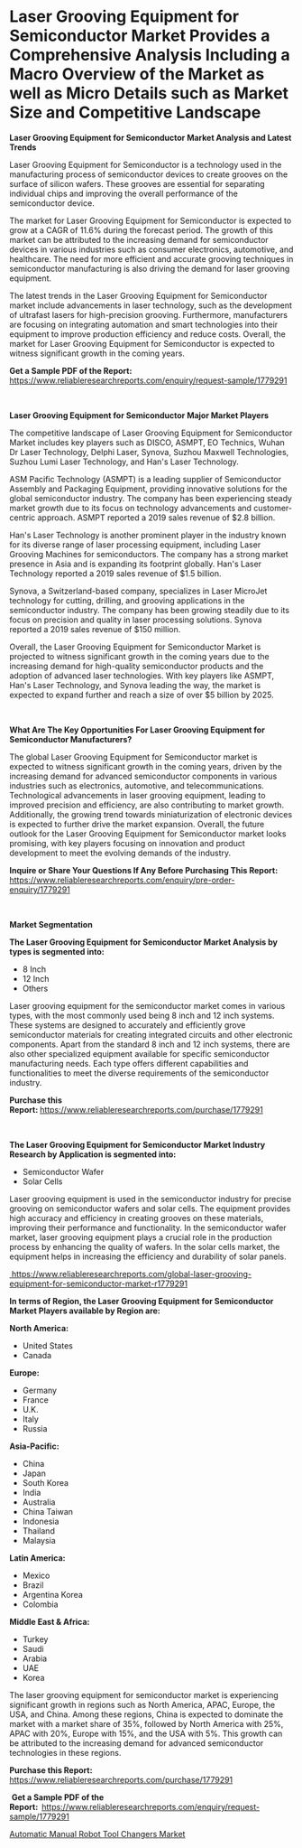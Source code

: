 <p><h1>Laser Grooving Equipment for Semiconductor Market Provides a Comprehensive Analysis Including a Macro Overview of the Market as well as Micro Details such as Market Size and Competitive Landscape</h1></p><p><strong>Laser Grooving Equipment for Semiconductor Market Analysis and Latest Trends</strong></p>
<p><p>Laser Grooving Equipment for Semiconductor is a technology used in the manufacturing process of semiconductor devices to create grooves on the surface of silicon wafers. These grooves are essential for separating individual chips and improving the overall performance of the semiconductor device.</p><p>The market for Laser Grooving Equipment for Semiconductor is expected to grow at a CAGR of 11.6% during the forecast period. The growth of this market can be attributed to the increasing demand for semiconductor devices in various industries such as consumer electronics, automotive, and healthcare. The need for more efficient and accurate grooving techniques in semiconductor manufacturing is also driving the demand for laser grooving equipment.</p><p>The latest trends in the Laser Grooving Equipment for Semiconductor market include advancements in laser technology, such as the development of ultrafast lasers for high-precision grooving. Furthermore, manufacturers are focusing on integrating automation and smart technologies into their equipment to improve production efficiency and reduce costs. Overall, the market for Laser Grooving Equipment for Semiconductor is expected to witness significant growth in the coming years.</p></p>
<p><strong>Get a Sample PDF of the Report:&nbsp;</strong> <a href="https://www.reliableresearchreports.com/enquiry/request-sample/1779291">https://www.reliableresearchreports.com/enquiry/request-sample/1779291</a></p>
<p>&nbsp;</p>
<p><strong>Laser Grooving Equipment for Semiconductor Major Market Players</strong></p>
<p><p>The competitive landscape of Laser Grooving Equipment for Semiconductor Market includes key players such as DISCO, ASMPT, EO Technics, Wuhan Dr Laser Technology, Delphi Laser, Synova, Suzhou Maxwell Technologies, Suzhou Lumi Laser Technology, and Han's Laser Technology.</p><p>ASM Pacific Technology (ASMPT) is a leading supplier of Semiconductor Assembly and Packaging Equipment, providing innovative solutions for the global semiconductor industry. The company has been experiencing steady market growth due to its focus on technology advancements and customer-centric approach. ASMPT reported a 2019 sales revenue of $2.8 billion.</p><p>Han's Laser Technology is another prominent player in the industry known for its diverse range of laser processing equipment, including Laser Grooving Machines for semiconductors. The company has a strong market presence in Asia and is expanding its footprint globally. Han's Laser Technology reported a 2019 sales revenue of $1.5 billion.</p><p>Synova, a Switzerland-based company, specializes in Laser MicroJet technology for cutting, drilling, and grooving applications in the semiconductor industry. The company has been growing steadily due to its focus on precision and quality in laser processing solutions. Synova reported a 2019 sales revenue of $150 million.</p><p>Overall, the Laser Grooving Equipment for Semiconductor Market is projected to witness significant growth in the coming years due to the increasing demand for high-quality semiconductor products and the adoption of advanced laser technologies. With key players like ASMPT, Han's Laser Technology, and Synova leading the way, the market is expected to expand further and reach a size of over $5 billion by 2025.</p></p>
<p>&nbsp;</p>
<p><strong>What Are The Key Opportunities For Laser Grooving Equipment for Semiconductor Manufacturers?</strong></p>
<p><p>The global Laser Grooving Equipment for Semiconductor market is expected to witness significant growth in the coming years, driven by the increasing demand for advanced semiconductor components in various industries such as electronics, automotive, and telecommunications. Technological advancements in laser grooving equipment, leading to improved precision and efficiency, are also contributing to market growth. Additionally, the growing trend towards miniaturization of electronic devices is expected to further drive the market expansion. Overall, the future outlook for the Laser Grooving Equipment for Semiconductor market looks promising, with key players focusing on innovation and product development to meet the evolving demands of the industry.</p></p>
<p><strong>Inquire or Share Your Questions If Any Before Purchasing This Report:</strong> <a href="https://www.reliableresearchreports.com/enquiry/pre-order-enquiry/1779291">https://www.reliableresearchreports.com/enquiry/pre-order-enquiry/1779291</a></p>
<p>&nbsp;</p>
<p><strong>Market Segmentation</strong></p>
<p><strong>The Laser Grooving Equipment for Semiconductor Market Analysis by types is segmented into:</strong></p>
<p><ul><li>8 Inch</li><li>12 Inch</li><li>Others</li></ul></p>
<p><p>Laser grooving equipment for the semiconductor market comes in various types, with the most commonly used being 8 inch and 12 inch systems. These systems are designed to accurately and efficiently grove semiconductor materials for creating integrated circuits and other electronic components. Apart from the standard 8 inch and 12 inch systems, there are also other specialized equipment available for specific semiconductor manufacturing needs. Each type offers different capabilities and functionalities to meet the diverse requirements of the semiconductor industry.</p></p>
<p><strong>Purchase this Report:&nbsp;</strong><a href="https://www.reliableresearchreports.com/purchase/1779291">https://www.reliableresearchreports.com/purchase/1779291</a></p>
<p>&nbsp;</p>
<p><strong>The Laser Grooving Equipment for Semiconductor Market Industry Research by Application is segmented into:</strong></p>
<p><ul><li>Semiconductor Wafer</li><li>Solar Cells</li></ul></p>
<p><p>Laser grooving equipment is used in the semiconductor industry for precise grooving on semiconductor wafers and solar cells. The equipment provides high accuracy and efficiency in creating grooves on these materials, improving their performance and functionality. In the semiconductor wafer market, laser grooving equipment plays a crucial role in the production process by enhancing the quality of wafers. In the solar cells market, the equipment helps in increasing the efficiency and durability of solar panels.</p></p>
<p><a href="https://www.reliableresearchreports.com/global-laser-grooving-equipment-for-semiconductor-market-r1779291">&nbsp;https://www.reliableresearchreports.com/global-laser-grooving-equipment-for-semiconductor-market-r1779291</a></p>
<p><strong>In terms of Region, the Laser Grooving Equipment for Semiconductor Market Players available by Region are:</strong></p>
<p>
    <p> <strong> North America: </strong>
        <ul>
            <li>United States</li>
            <li>Canada</li>
        </ul>
        </p> 
    <p> <strong> Europe: </strong>
        <ul>
            <li>Germany</li>
            <li>France</li>
            <li>U.K.</li>
            <li>Italy</li>
            <li>Russia</li>
        </ul>
        </p> 
    <p> <strong> Asia-Pacific: </strong>
        <ul>
            <li>China</li>
            <li>Japan</li>
            <li>South Korea</li>
            <li>India</li>
            <li>Australia</li>
            <li>China Taiwan</li>
            <li>Indonesia</li>
            <li>Thailand</li>
            <li>Malaysia</li>
        </ul>
        </p> 
    <p> <strong> Latin America: </strong>
        <ul>
            <li>Mexico</li>
            <li>Brazil</li>
            <li>Argentina Korea</li>
            <li>Colombia</li>
        </ul>
        </p> 
    <p> <strong> Middle East & Africa: </strong>
        <ul>
            <li>Turkey</li>
            <li>Saudi</li>
            <li>Arabia</li>
            <li>UAE</li>
            <li>Korea</li>
        </ul>
    </p>
    </p>
<p><p>The laser grooving equipment for semiconductor market is experiencing significant growth in regions such as North America, APAC, Europe, the USA, and China. Among these regions, China is expected to dominate the market with a market share of 35%, followed by North America with 25%, APAC with 20%, Europe with 15%, and the USA with 5%. This growth can be attributed to the increasing demand for advanced semiconductor technologies in these regions.</p></p>
<p><strong>Purchase this Report: </strong><a href="https://www.reliableresearchreports.com/purchase/1779291">https://www.reliableresearchreports.com/purchase/1779291</a></p>
<p>&nbsp;<strong>Get a Sample PDF of the Report:&nbsp;&nbsp;</strong><a href="https://www.reliableresearchreports.com/enquiry/request-sample/1779291">https://www.reliableresearchreports.com/enquiry/request-sample/1779291</a></p>
<p><strong></strong></p>
<p><p><a href="https://view.publitas.com/reportprime-1/automatic-manual-robot-tool-changers-market-research-report-includes-analysis-on-market-size-share-and-growth-rate-at-8-6-cagr-forecasted-from-2024-to-2031/">Automatic Manual Robot Tool Changers Market</a></p></p>
